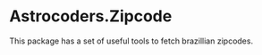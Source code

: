 Astrocoders.Zipcode
===================

This package has a set of useful tools to fetch brazillian zipcodes.